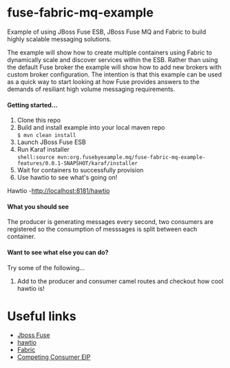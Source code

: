 fuse-fabric-mq-example
======================

Example of using JBoss Fuse ESB, JBoss Fuse MQ and Fabric to build highly scalable messaging solutions.

The example will show how to create multiple containers using Fabric to dynamically scale and discover services within the ESB.  Rather than using the default Fuse broker the example will show how to add new brokers with custom broker configuration.  The intention is that this example can be used as a quick way to start looking at how Fuse provides answers to the demands of resiliant high volume messaging requirements.

<h4>Getting started...</h4>

1. Clone this repo  
2. Build and install example into your local maven repo  
`$ mvn clean install`  
4. Launch JBoss Fuse ESB  
5. Run Karaf installer  
`shell:source mvn:org.fusebyexample.mq/fuse-fabric-mq-example-features/0.0.1-SNAPSHOT/karaf/installer`  
6. Wait for containers to successfully provision  
7. Use hawtio to see what's going on!  

Hawtio -[http://localhost:8181/hawtio](http://localhost:8181/hawtio)

<h4>What you should see</h4>

The producer is generating messages every second, two consumers are registered so the consumption of messsages is split between each container.

<h4>Want to see what else you can do?</h4>

Try some of the following...

1. Add to the producer and consumer camel routes and checkout how cool hawtio is!

# Useful links

* [Jboss Fuse](https://access.redhat.com/site/documentation/JBoss_Fuse/)
* [hawtio](http://hawt.io/)
* [Fabric](http://fabric8.io)
* [Competing Consumer EIP](http://www.enterpriseintegrationpatterns.com/CompetingConsumers.html)
